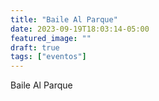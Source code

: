 ```yaml
---
title: "Baile Al Parque"
date: 2023-09-19T18:03:14-05:00
featured_image: ""
draft: true
tags: ["eventos"]
---
```



Baile Al Parque